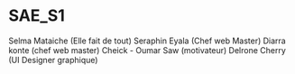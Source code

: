 # SAE_S1 
Selma Mataiche (Elle fait de tout)
Seraphin Eyala (Chef web Master)
Diarra konte (chef web master)
Cheick - Oumar Saw (motivateur)
Delrone Cherry (UI Designer graphique)
